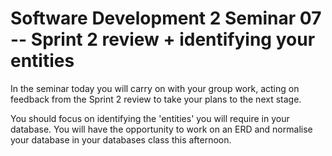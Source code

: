 # Software Development 2 Seminar 07 -- Sprint 2 review + identifying your entities

In the seminar today you will carry on with your group work, acting on feedback from the Sprint 2 review to take your plans to the next stage.

You should focus on identifying the 'entities' you will require in your database. You will have the opportunity to work on an ERD and normalise your database in your databases class this afternoon.